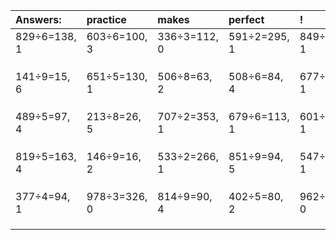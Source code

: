 | Answers: | practice | makes | perfect | ! |
| :--- | :--- | :--- | :--- | :--- |
| 829÷6=138, 1 | 603÷6=100, 3 | 336÷3=112, 0 | 591÷2=295, 1 | 849÷4=212, 1 | 
|   |   |   |   |   | 
|   |   |   |   |   | 
|   |   |   |   |   | 
| 141÷9=15, 6 | 651÷5=130, 1 | 506÷8=63, 2 | 508÷6=84, 4 | 677÷4=169, 1 | 
|   |   |   |   |   | 
|   |   |   |   |   | 
|   |   |   |   |   | 
| 489÷5=97, 4 | 213÷8=26, 5 | 707÷2=353, 1 | 679÷6=113, 1 | 601÷8=75, 1 | 
|   |   |   |   |   | 
|   |   |   |   |   | 
|   |   |   |   |   | 
| 819÷5=163, 4 | 146÷9=16, 2 | 533÷2=266, 1 | 851÷9=94, 5 | 547÷2=273, 1 | 
|   |   |   |   |   | 
|   |   |   |   |   | 
|   |   |   |   |   | 
| 377÷4=94, 1 | 978÷3=326, 0 | 814÷9=90, 4 | 402÷5=80, 2 | 962÷2=481, 0 | 
|   |   |   |   |   | 
|   |   |   |   |   | 
|   |   |   |   |   | 
